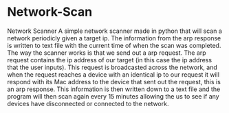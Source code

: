 # Network-Scan
Network Scanner
A simple network scanner made in python that will scan a network periodicly given a target ip. The information from the arp response is written to text file with the current time of when the scan was completed. The way the scanner works is that we send out a arp request. The arp request contains the ip address of our target (in this case the ip address that the user inputs). This request is broadcasted across the network, and when the request reaches a device with an identical ip to our request it will respond with its Mac address to the device that sent out the request, this is an arp response. This information is then written down to a text file and the program will then scan again every 15 minutes allowing the us to see if any devices have disconnected or connected to the network.

